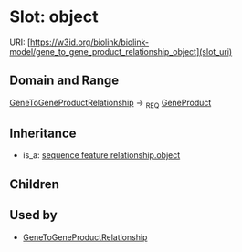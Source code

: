 # Slot: object




URI: [https://w3id.org/biolink/biolink-model/gene_to_gene_product_relationship_object](slot_uri)
## Domain and Range

[GeneToGeneProductRelationship](GeneToGeneProductRelationship.md) ->  <sub>REQ</sub> [GeneProduct](GeneProduct.md)
## Inheritance

 *  is_a: [sequence feature relationship.object](sequence_feature_relationship_object.md)
## Children

## Used by

 * [GeneToGeneProductRelationship](GeneToGeneProductRelationship.md)

